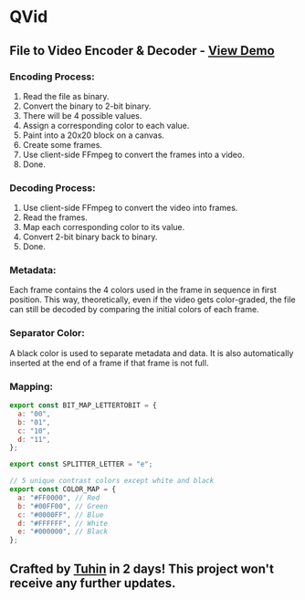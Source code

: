 # QVid
## File to Video Encoder & Decoder - [View Demo](https://qvid.thetuhin.com/)

### Encoding Process:

1. Read the file as binary.
2. Convert the binary to 2-bit binary.
3. There will be 4 possible values.
4. Assign a corresponding color to each value.
5. Paint into a 20x20 block on a canvas.
6. Create some frames.
7. Use client-side FFmpeg to convert the frames into a video.
8. Done.

### Decoding Process:

1. Use client-side FFmpeg to convert the video into frames.
2. Read the frames.
3. Map each corresponding color to its value.
4. Convert 2-bit binary back to binary.
5. Done.

### Metadata:

Each frame contains the 4 colors used in the frame in sequence in first position. This way, theoretically, even if the video gets color-graded, the file can still be decoded by comparing the initial colors of each frame.

### Separator Color:

A black color is used to separate metadata and data. It is also automatically inserted at the end of a frame if that frame is not full.

### Mapping:

```javascript
export const BIT_MAP_LETTERTOBIT = {
  a: "00",
  b: "01",
  c: "10",
  d: "11",
};

export const SPLITTER_LETTER = "e";

// 5 unique contrast colors except white and black
export const COLOR_MAP = {
  a: "#FF0000", // Red
  b: "#00FF00", // Green
  c: "#0000FF", // Blue
  d: "#FFFFFF", // White
  e: "#000000", // Black
};

```

## Crafted by [Tuhin](https://thetuhin.com/) in 2 days! This project won't receive any further updates.